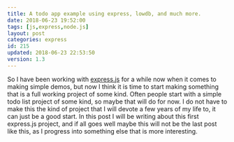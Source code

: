 ```yaml
---
title: A todo app example using express, lowdb, and much more.
date: 2018-06-23 19:52:00
tags: [js,express,node.js]
layout: post
categories: express
id: 215
updated: 2018-06-23 22:53:50
version: 1.3
---
```


So I have been working with [express.js](https://expressjs.com/) for a while now when it comes to making simple demos, but now I think it is time to start making something that is a full working project of some kind. Often people start with a simple todo list project of some kind, so maybe that will do for now. I do not have to make this the kind of project that I will devote a few years of my life to, it can just be a good start. In this post I will be writing about this first express.js project, and if all goes well maybe this will not be the last post like this, as I progress into something else that is more interesting.

<!-- more -->

